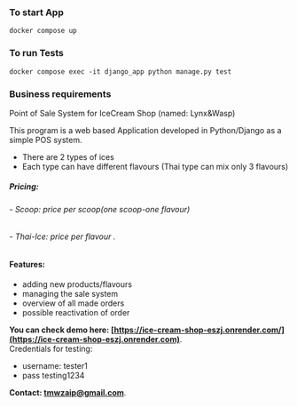 ### To start App

    docker compose up

### To run Tests

    docker compose exec -it django_app python manage.py test

### Business requirements

Point of Sale System for IceCream Shop (named: Lynx&Wasp)

This program is a web based Application developed in Python/Django as a simple POS system.

- There are 2 types of ices
- Each type can have different flavours (Thai type can mix only 3 flavours)

##### Pricing:

###### - Scoop: price per scoop(one scoop-one flavour)

###### - Thai-Ice: price per flavour .

#### Features:

- adding new products/flavours
- managing the sale system
- overview of all made orders
- possible reactivation of order

**You can check demo here: [https://ice-cream-shop-eszj.onrender.com/](https://ice-cream-shop-eszj.onrender.com)**.  
Credentials for testing:

- username: tester1
- pass testing1234

**Contact: tmwzaip@gmail.com**.
